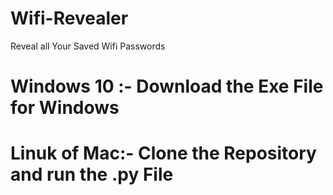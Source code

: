 # Wifi-Revealer
Reveal all Your Saved Wifi Passwords
# Windows 10 :-  Download the Exe File for Windows
# Linuk of Mac:- Clone the Repository and run the .py File 

